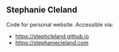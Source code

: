Stephanie Cleland
------

Code for personal website. Accessible via:
 * https://stephcleland.github.io
 * https://stephaniecleland.com
